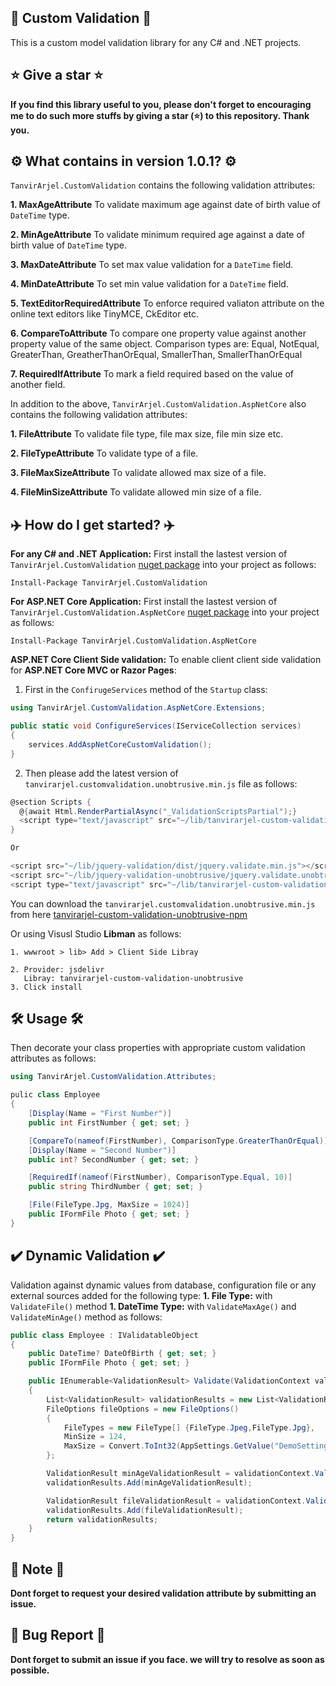 ## 👑 Custom Validation 👑
This is a custom model validation library for any C# and .NET projects.

 ## ⭐ Give a star ⭐
   
   **If you find this library useful to you, please don't forget to encouraging me to do such more stuffs by giving a star (⭐) to this repository. Thank you.**

## ⚙️ What contains in version 1.0.1? ⚙️
  
  `TanvirArjel.CustomValidation` contains the following validation attributes:
     
  **1. MaxAgeAttribute**
       To validate maximum age against date of birth value of `DateTime` type.
       
  **2. MinAgeAttribute**
       To validate minimum required age against a date of birth value of `DateTime` type.
       
  **3. MaxDateAttribute**
       To set max value validation for a `DateTime` field.
       
  **4. MinDateAttribute**
       To set min value validation for a `DateTime` field.
       
  **5. TextEditorRequiredAttribute**
       To enforce required valiaton attribute on the online text editors like TinyMCE, CkEditor etc.
       
  **6. CompareToAttribute**
       To compare one property value against another property value of the same object. Comparison types are: Equal, NotEqual, GreaterThan, GreatherThanOrEqual, SmallerThan, SmallerThanOrEqual
       
   **7. RequiredIfAttribute**
       To mark a field required based on the value of another field.
       
  In addition to the above, `TanvirArjel.CustomValidation.AspNetCore` also contains the following validation attributes:
  
  **1. FileAttribute**
       To validate file type, file max size, file min size etc.
  
  **2. FileTypeAttribute**
       To validate type of a file.
  
  **3. FileMaxSizeAttribute**
       To validate allowed max size of a file.
       
  **4. FileMinSizeAttribute**
       To validate allowed min size of a file.
 
## ✈️ How do I get started? ✈️

**For any C# and .NET Application:** First install the lastest version of `TanvirArjel.CustomValidation` [nuget package](https://www.nuget.org/packages/TanvirArjel.CustomValidation/) into your project as follows:
 
    Install-Package TanvirArjel.CustomValidation
    
**For ASP.NET Core Application:** First install the lastest version of `TanvirArjel.CustomValidation.AspNetCore` [nuget package](https://www.nuget.org/packages/TanvirArjel.CustomValidation.AspNetCore/) into your project as follows:
 
    Install-Package TanvirArjel.CustomValidation.AspNetCore
    
**ASP.NET Core Client Side validation:** To enable client client side validation for **ASP.NET Core MVC or Razor Pages**:
  
  1. First in the `ConfirugeServices` method of the `Startup` class:
 
 ```C#
 using TanvirArjel.CustomValidation.AspNetCore.Extensions;

 public static void ConfigureServices(IServiceCollection services)
 {
     services.AddAspNetCoreCustomValidation();
 }
 ```
   
  2. Then please add the latest version of `tanvirarjel.customvalidation.unobtrusive.min.js` file as follows:
 
 ```C#
 @section Scripts {
   @{await Html.RenderPartialAsync("_ValidationScriptsPartial");}
   <script type="text/javascript" src="~/lib/tanvirarjel-custom-validation-unobtrusive/tanvirarjel.customvalidation.unobtrusive.min.js"></script>
 }

 Or

 <script src="~/lib/jquery-validation/dist/jquery.validate.min.js"></script>
 <script src="~/lib/jquery-validation-unobtrusive/jquery.validate.unobtrusive.min.js"></script>
 <script type="text/javascript" src="~/lib/tanvirarjel-custom-validation-unobtrusive/tanvirarjel.customvalidation.unobtrusive.min.js"></script>
 ```
    
You can download the `tanvirarjel.customvalidation.unobtrusive.min.js` from here [tanvirarjel-custom-validation-unobtrusive-npm](https://www.npmjs.com/package/tanvirarjel-custom-validation-unobtrusive)

Or using Visusl Studio **Libman** as follows:

    1. wwwroot > lib> Add > Client Side Libray
    
    2. Provider: jsdelivr
       Libray: tanvirarjel-custom-validation-unobtrusive
    3. Click install     
 
## 🛠️ Usage 🛠️

Then decorate your class properties with appropriate custom validation attributes as follows:

```C#
using TanvirArjel.CustomValidation.Attributes;

pulic class Employee
{
    [Display(Name = "First Number")]
    public int FirstNumber { get; set; }

    [CompareTo(nameof(FirstNumber), ComparisonType.GreaterThanOrEqual)]
    [Display(Name = "Second Number")]
    public int? SecondNumber { get; set; }

    [RequiredIf(nameof(FirstNumber), ComparisonType.Equal, 10)]
    public string ThirdNumber { get; set; }

    [File(FileType.Jpg, MaxSize = 1024)]
    public IFormFile Photo { get; set; }
}
```
        
  
 ## ✔️ Dynamic Validation ✔️
 
   Validation against dynamic values from database, configuration file or any external sources added for the following type:
    **1. File Type:** with `ValidateFile()` method
    **1. DateTime Type:** with `ValidateMaxAge()` and `ValidateMinAge()` method as follows:
 
 ```C#
 public class Employee : IValidatableObject
 {
     public DateTime? DateOfBirth { get; set; }
     public IFormFile Photo { get; set; }

     public IEnumerable<ValidationResult> Validate(ValidationContext validationContext)
     {
         List<ValidationResult> validationResults = new List<ValidationResult>();
         FileOptions fileOptions = new FileOptions()
         {
             FileTypes = new FileType[] {FileType.Jpeg,FileType.Jpg},
             MinSize = 124,
             MaxSize = Convert.ToInt32(AppSettings.GetValue("DemoSettings:MaxFileSize"))
         };

         ValidationResult minAgeValidationResult = validationContext.ValidateMinAge(nameof(DateOfBirth), 10, 0, 0);
         validationResults.Add(minAgeValidationResult);

         ValidationResult fileValidationResult = validationContext.ValidateFile(nameof(Photo), fileOptions);
         validationResults.Add(fileValidationResult);
         return validationResults;
     }
 }
 ```
     
## 🙏 Note 🙏
   
**Dont forget to request your desired validation  attribute by submitting an issue.**
   
## 🐞 Bug Report 🐞

**Dont forget to submit an issue if you face. we will try to resolve as soon as possible.**
